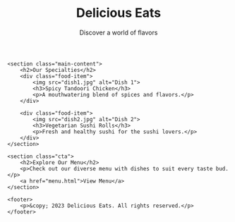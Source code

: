 
<!DOCTYPE html>
<html lang="en">
<head>
    <meta charset="UTF-8">
    <meta name="viewport" content="width=device-width, initial-scale=1.0">
    <link rel="stylesheet" href="styles.css">
    <title>Delicious Food Landing</title>
</head>
<body>
    <header>
        <h1>Delicious Eats</h1>
        <p>Discover a world of flavors</p>
    </header>

    <section class="main-content">
        <h2>Our Specialties</h2>
        <div class="food-item">
            <img src="dish1.jpg" alt="Dish 1">
            <h3>Spicy Tandoori Chicken</h3>
            <p>A mouthwatering blend of spices and flavors.</p>
        </div>

        <div class="food-item">
            <img src="dish2.jpg" alt="Dish 2">
            <h3>Vegetarian Sushi Rolls</h3>
            <p>Fresh and healthy sushi for the sushi lovers.</p>
        </div>
    </section>

    <section class="cta">
        <h2>Explore Our Menu</h2>
        <p>Check out our diverse menu with dishes to suit every taste bud.</p>
        <a href="menu.html">View Menu</a>
    </section>

    <footer>
        <p>&copy; 2023 Delicious Eats. All rights reserved.</p>
    </footer>
</body>
</html>
